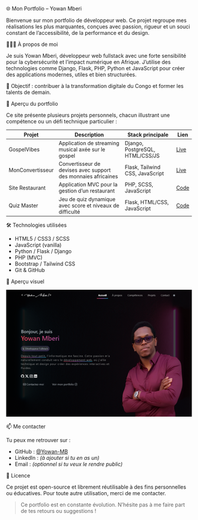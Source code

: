 🌐 Mon Portfolio – Yowan Mberi

Bienvenue sur mon portfolio de développeur web. Ce projet regroupe mes réalisations les plus marquantes, conçues avec passion, rigueur et un souci constant de l’accessibilité, de la performance et du design.


👨🏽‍💻 À propos de moi

Je suis Yowan Mberi, développeur web fullstack avec une forte sensibilité pour la cybersécurité et l’impact numérique en Afrique. J’utilise des technologies comme Django, Flask, PHP, Python et JavaScript pour créer des applications modernes, utiles et bien structurées.

🎯 Objectif : 
    contribuer à la transformation digitale du Congo et former les talents de demain.


🚀 Aperçu du portfolio

Ce site présente plusieurs projets personnels, chacun illustrant une compétence ou un défi technique particulier :

| Projet             | Description                                                                 | Stack principale                              | Lien |
|--------------------|-----------------------------------------------------------------------------|-----------------------------------------------|------|
| GospelVibes     | Application de streaming musical axée sur le gospel                        | Django, PostgreSQL, HTML/CSS/JS                | [Live](https://gospelvibes-opa8.onrender.com) |
| MonConvertisseur| Convertisseur de devises avec support des monnaies africaines              | Flask, Tailwind CSS, JavaScript                | [Live](https://monconvertisseur.onrender.com) |
| Site Restaurant | Application MVC pour la gestion d’un restaurant                            | PHP, SCSS, JavaScript                          | [Code](https://github.com/Yowan-MB/Site_restaurant) |
| Quiz Master     | Jeu de quiz dynamique avec score et niveaux de difficulté                  | Flask, HTML/CSS, JavaScript                    | [Code](https://github.com/Yowan-MB/Jeu_Quiz) |


 🛠️ Technologies utilisées

- HTML5 / CSS3 / SCSS
- JavaScript (vanilla)
- Python / Flask / Django
- PHP (MVC)
- Bootstrap / Tailwind CSS
- Git & GitHub


 📸 Aperçu visuel

![Aperçu du portfolio](./Portolio-Website.png)


 📫 Me contacter

Tu peux me retrouver sur :

- GitHub : [@Yowan-MB](https://github.com/Yowan-MB)
- LinkedIn : *(à ajouter si tu en as un)*
- Email : *(optionnel si tu veux le rendre public)*


 📝 Licence

Ce projet est open-source et librement réutilisable à des fins personnelles ou éducatives. Pour toute autre utilisation, merci de me contacter.


> Ce portfolio est en constante évolution. N’hésite pas à me faire part de tes retours ou suggestions !
